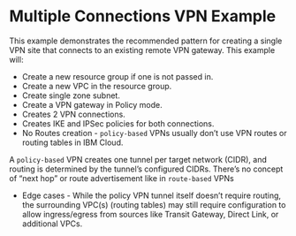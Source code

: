 
# Multiple Connections VPN Example

This example demonstrates the recommended pattern for creating a single VPN site
that connects to an existing remote VPN gateway. This example will:

- Create a new resource group if one is not passed in.
- Create a new VPC in the resource group.
- Create single zone subnet.
- Create a VPN gateway in Policy mode.
- Creates 2 VPN connections.
- Creates IKE and IPSec policies for both connections.
- No Routes creation - `policy-based` VPNs usually don’t use VPN routes or routing tables in IBM Cloud.

A `policy-based` VPN creates one tunnel per target network (CIDR), and routing is determined by the tunnel’s configured CIDRs. There’s no concept of “next hop” or route advertisement like in `route-based` VPNs

- Edge cases - While the policy VPN tunnel itself doesn’t require routing, the surrounding VPC(s) (routing tables) may still require configuration to allow ingress/egress from sources like Transit Gateway, Direct Link, or additional VPCs.
